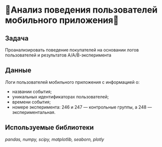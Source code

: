 # 📱Анализ поведения пользователей мобильного приложения📱

## Задача
Проанализировать поведение покупателей на основании логов пользователей и результатов А/А/В-эксперимента

## Данные
Логи пользователей мобильного приложения с информацией о:
- названии события;
- уникальных идентификаторах пользователей;
- времени события;
- номере эксперимента: 246 и 247 — контрольные группы, а 248 — экспериментальная.

## Используемые библиотеки
*pandas, numpy, scipy, matplotlib, seaborn, plotly*
